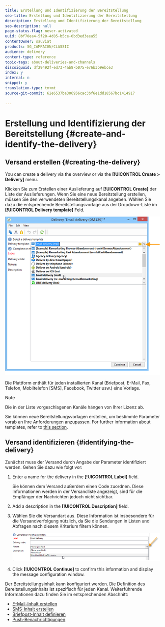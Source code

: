 ```yaml
---
title: Erstellung und Identifizierung der Bereitstellung
seo-title: Erstellung und Identifizierung der Bereitstellung
description: Erstellung und Identifizierung der Bereitstellung
seo-description: null
page-status-flag: never-activated
uuid: 8bf70ea4-5f28-4d85-b5ce-0bd3ed3eea55
contentOwner: sauviat
products: SG_CAMPAIGN/CLASSIC
audience: delivery
content-type: reference
topic-tags: about-deliveries-and-channels
discoiquuid: df29492f-ed73-4ab8-b075-e76b3b9ebce3
index: y
internal: n
snippet: y
translation-type: tm+mt
source-git-commit: 62e6537ba306956cac3bf6e1dd18567bc1414917

---
```



# Erstellung und Identifizierung der Bereitstellung {#create-and-identify-the-delivery}

## Versand erstellen {#creating-the-delivery}

You can create a delivery via the overview or via the **[!UICONTROL Create > Delivery]** menu.


Klicken Sie zum Erstellen einer Auslieferung auf **[!UICONTROL Create]** der Liste der Auslieferungen. Wenn Sie eine neue Bereitstellung erstellen, müssen Sie den verwendeten Bereitstellungskanal angeben. Wählen Sie dazu die entsprechende Bereitstellungsvorlage aus der Dropdown-Liste im **[!UICONTROL Delivery template]** Feld.

![](assets/s_ncs_user_wizard_email01_1.png)

Die Plattform enthält für jeden installierten Kanal (Briefpost, E-Mail, Fax, Telefon, Mobiltelefon [SMS], Facebook, Twitter usw.) eine Vorlage.

>[!NOTE]
>
>Die in der Liste vorgeschlagenen Kanäle hängen von Ihrer Lizenz ab.

Sie können neue Bereitstellungsvorlagen erstellen, um bestimmte Parameter vorab an Ihre Anforderungen anzupassen. For further information about templates, refer to [this section](../../delivery/using/about-templates.md).

## Versand identifizieren {#identifying-the-delivery}

Zunächst muss der Versand durch Angabe der Parameter identifiziert werden. Gehen Sie dazu wie folgt vor:

1. Enter a name for the delivery in the **[!UICONTROL Label]** field.

   Sie können dem Versand außerdem einen Code zuordnen. Diese Informationen werden in der Versandliste angezeigt, sind für die Empfänger der Nachrichten jedoch nicht sichtbar.

1. Add a description in the **[!UICONTROL Description]** field.
1. Wählen Sie die Versandart aus. Diese Information ist insbesondere für die Versandverfolgung nützlich, da Sie die Sendungen in Listen und Abfragen nach diesem Kriterium filtern können.

   ![](assets/s_ncs_user_email_del_nature.png)

1. Click **[!UICONTROL Continue]** to confirm this information and display the message configuration window.

Der Bereitstellungsinhalt kann konfiguriert werden. Die Definition des Bereitstellungsinhalts ist spezifisch für jeden Kanal. Weiterführende Informationen dazu finden Sie im entsprechenden Abschnitt:

* [E-Mail-Inhalt erstellen](../../delivery/using/defining-the-email-content.md)
* [SMS-Inhalt erstellen](../../delivery/using/sms-channel.md#defining-the-sms-content)
* [Briefpost-Inhalt definieren](../../delivery/using/defining-the-direct-mail-content.md)
* [Push-Benachrichtigungen ](../../delivery/using/about-mobile-app-channel.md)

